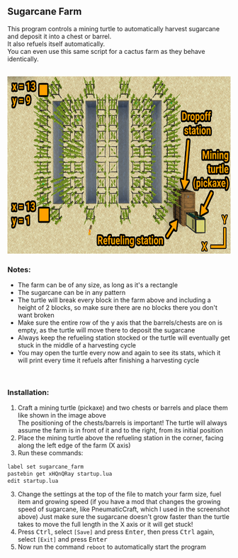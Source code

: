 ## Sugarcane Farm
This program controls a mining turtle to automatically harvest sugarcane and deposit it into a chest or barrel.  
It also refuels itself automatically.  
You can even use this same script for a cactus farm as they behave identically.  

<br>

<img alt="example setup" src="./example_setup.png" height="400" />

<br>

### Notes:

- The farm can be of any size, as long as it's a rectangle
- The sugarcane can be in any pattern
- The turtle will break every block in the farm above and including a height of 2 blocks, so make sure there are no blocks there you don't want broken
- Make sure the entire row of the y axis that the barrels/chests are on is empty, as the turtle will move there to deposit the sugarcane
- Always keep the refueling station stocked or the turtle will eventually get stuck in the middle of a harvesting cycle
- You may open the turtle every now and again to see its stats, which it will print every time it refuels after finishing a harvesting cycle

<br>

### Installation:
1. Craft a mining turtle (pickaxe) and two chests or barrels and place them like shown in the image above  
  The positioning of the chests/barrels is important! The turtle will always assume the farm is in front of it and to the right, from its initial position
2. Place the mining turtle above the refueling station in the corner, facing along the left edge of the farm (X axis)
3. Run these commands:
```
label set sugarcane_farm
pastebin get xHQnQRay startup.lua
edit startup.lua
```
3. Change the settings at the top of the file to match your farm size, fuel item and growing speed (if you have a mod that changes the growing speed of sugarcane, like PneumaticCraft, which I used in the screenshot above)
  Just make sure the sugarcane doesn't grow faster than the turtle takes to move the full length in the X axis or it will get stuck!
4. Press <kbd>Ctrl</kbd>, select `[Save]` and press <kbd>Enter</kbd>, then press <kbd>Ctrl</kbd> again, select `[Exit]` and press <kbd>Enter</kbd>  
5. Now run the command `reboot` to automatically start the program
